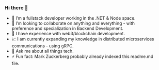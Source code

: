 ### Hi there 👋

- 🔭 I’m a fullstack developer working in the .NET & Node space.  
- 👯 I’m looking to collaborate on anything and everything - with preference and specialization in Backend Development.  
- :eyes: I have experience with web3/blockchain development.
- :chart_with_upwards_trend: I am currently expanding my knowledge in distributed microservices communications - using gRPC. 
- 💬 Ask me about all things tech.
- ⚡ Fun fact: Mark Zuckerberg probably already indexed this readme.md file. 
